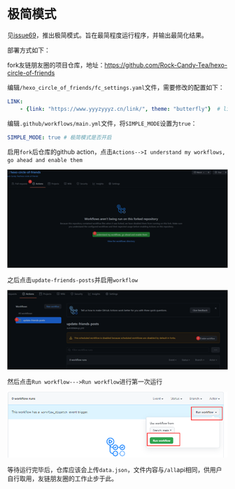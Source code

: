 # 极简模式

见[issue69](https://github.com/Rock-Candy-Tea/hexo-circle-of-friends/issues/69)，推出极简模式。旨在最简程度运行程序，并输出最简化结果。

部署方式如下：

fork友链朋友圈的项目仓库，地址：https://github.com/Rock-Candy-Tea/hexo-circle-of-friends

编辑`/hexo_circle_of_friends/fc_settings.yaml`文件，需要修改的配置如下：

```yaml
LINK:
    - {link: "https://www.yyyzyyyz.cn/link/", theme: "butterfly"}  # link改为你的友链页地址，theme选择你的博客主题
```

编辑`.github/workflows/main.yml`文件，将`SIMPLE_MODE`设置为`true`：

```yaml
SIMPLE_MODE: true # 极简模式是否开启
```

启用`fork`后仓库的github action，点击`Actions-->I understand my workflows, go ahead and enable them`

![QQ截图20220205081120](QQ截图20220205081120.png)

之后点击`update-friends-posts`并启用`workflow`

![QQ截图20220205081424](QQ截图20220205081424.png)

然后点击`Run workflow--->Run workflow`进行第一次运行

![image-20221008232746973](image-20221008232746973.png)

等待运行完毕后，仓库应该会上传`data.json`，文件内容与`/all`api相同，供用户自行取用，友链朋友圈的工作止步于此。





















